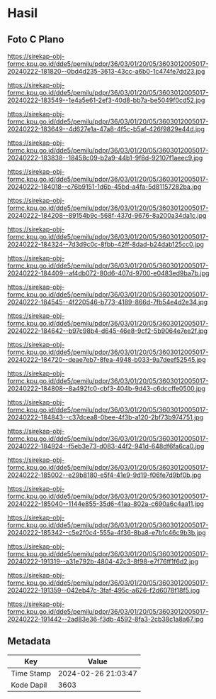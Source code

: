 # Hasil

## Foto C Plano

https://sirekap-obj-formc.kpu.go.id/dde5/pemilu/pdpr/36/03/01/20/05/3603012005017-20240222-181820--0bd4d235-3613-43cc-a6b0-1c474fe7dd23.jpg

https://sirekap-obj-formc.kpu.go.id/dde5/pemilu/pdpr/36/03/01/20/05/3603012005017-20240222-183549--1e4a5e61-2ef3-40d8-bb7a-be5049f0cd52.jpg

https://sirekap-obj-formc.kpu.go.id/dde5/pemilu/pdpr/36/03/01/20/05/3603012005017-20240222-183649--4d627e1a-47a8-4f5c-b5af-426f9829e44d.jpg

https://sirekap-obj-formc.kpu.go.id/dde5/pemilu/pdpr/36/03/01/20/05/3603012005017-20240222-183838--18458c09-b2a9-44b1-9f8d-92107f1aeec9.jpg

https://sirekap-obj-formc.kpu.go.id/dde5/pemilu/pdpr/36/03/01/20/05/3603012005017-20240222-184018--c76b9151-1d6b-45bd-a4fa-5d81157282ba.jpg

https://sirekap-obj-formc.kpu.go.id/dde5/pemilu/pdpr/36/03/01/20/05/3603012005017-20240222-184208--89154b9c-568f-437d-9676-8a200a34da1c.jpg

https://sirekap-obj-formc.kpu.go.id/dde5/pemilu/pdpr/36/03/01/20/05/3603012005017-20240222-184324--7d3d9c0c-8fbb-42ff-8dad-b24dab125cc0.jpg

https://sirekap-obj-formc.kpu.go.id/dde5/pemilu/pdpr/36/03/01/20/05/3603012005017-20240222-184409--af4db072-80d6-407d-9700-e0483ed9ba7b.jpg

https://sirekap-obj-formc.kpu.go.id/dde5/pemilu/pdpr/36/03/01/20/05/3603012005017-20240222-184545--4f220546-b773-4189-866d-7fb54e4d2e34.jpg

https://sirekap-obj-formc.kpu.go.id/dde5/pemilu/pdpr/36/03/01/20/05/3603012005017-20240222-184642--b97c98b4-d645-46e8-9cf2-5b9064e7ee2f.jpg

https://sirekap-obj-formc.kpu.go.id/dde5/pemilu/pdpr/36/03/01/20/05/3603012005017-20240222-184720--deae7eb7-8fea-4948-b033-9a7deef52545.jpg

https://sirekap-obj-formc.kpu.go.id/dde5/pemilu/pdpr/36/03/01/20/05/3603012005017-20240222-184808--8a492fc0-cbf3-404b-9d43-c6dccffe0500.jpg

https://sirekap-obj-formc.kpu.go.id/dde5/pemilu/pdpr/36/03/01/20/05/3603012005017-20240222-184843--c37dcea8-0bee-4f3b-a120-2bf73b974751.jpg

https://sirekap-obj-formc.kpu.go.id/dde5/pemilu/pdpr/36/03/01/20/05/3603012005017-20240222-184924--f5eb3e73-d083-44f2-941d-648df6fa6ca0.jpg

https://sirekap-obj-formc.kpu.go.id/dde5/pemilu/pdpr/36/03/01/20/05/3603012005017-20240222-185002--e29b8180-e5f4-41e9-9d19-f06fe7d9bf0b.jpg

https://sirekap-obj-formc.kpu.go.id/dde5/pemilu/pdpr/36/03/01/20/05/3603012005017-20240222-185040--1144e855-35d6-41aa-802a-c690a6c4aa11.jpg

https://sirekap-obj-formc.kpu.go.id/dde5/pemilu/pdpr/36/03/01/20/05/3603012005017-20240222-185342--c5e2f0c4-555a-4f36-8ba8-e7b1c46c9b3b.jpg

https://sirekap-obj-formc.kpu.go.id/dde5/pemilu/pdpr/36/03/01/20/05/3603012005017-20240222-191319--a31e792b-4804-42c3-8f98-e7f76ff1f6d2.jpg

https://sirekap-obj-formc.kpu.go.id/dde5/pemilu/pdpr/36/03/01/20/05/3603012005017-20240222-191359--042eb47c-3faf-495c-a626-f2d6078f18f5.jpg

https://sirekap-obj-formc.kpu.go.id/dde5/pemilu/pdpr/36/03/01/20/05/3603012005017-20240222-191442--2ad83e36-f3db-4592-8fa3-2cb38c1a8a67.jpg


## Metadata

| Key        | Value               |
| ---------- | ------------------- |
| Time Stamp | 2024-02-26 21:03:47 |
| Kode Dapil | 3603                |



